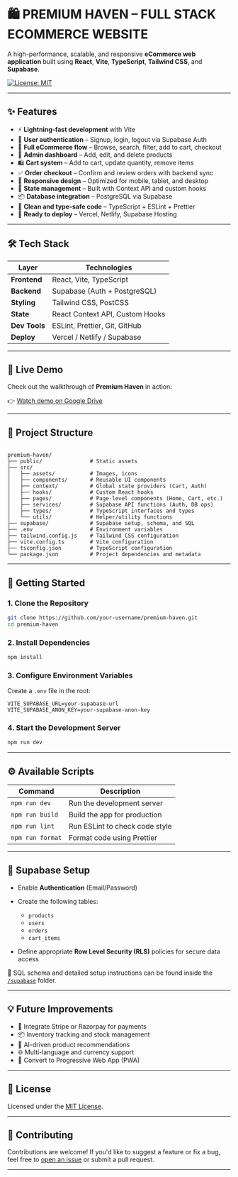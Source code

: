 # 🛍️ **PREMIUM HAVEN – FULL STACK ECOMMERCE WEBSITE**

A high-performance, scalable, and responsive **eCommerce web application** built using **React**, **Vite**, **TypeScript**, **Tailwind CSS**, and **Supabase**.

[![License: MIT](https://img.shields.io/badge/License-MIT-yellow.svg)](LICENSE)

---

## ✨ Features

- ⚡ **Lightning-fast development** with Vite  
- 🔐 **User authentication** – Signup, login, logout via Supabase Auth  
- 🛒 **Full eCommerce flow** – Browse, search, filter, add to cart, checkout  
- 🧾 **Admin dashboard** – Add, edit, and delete products  
- 🛍️ **Cart system** – Add to cart, update quantity, remove items  
- ✅ **Order checkout** – Confirm and review orders with backend sync  
- 🎯 **Responsive design** – Optimized for mobile, tablet, and desktop  
- 🧠 **State management** – Built with Context API and custom hooks  
- 📦 **Database integration** – PostgreSQL via Supabase  
- 🧹 **Clean and type-safe code** – TypeScript + ESLint + Prettier  
- 🚀 **Ready to deploy** – Vercel, Netlify, Supabase Hosting  

---

## 🛠️ Tech Stack

| Layer        | Technologies                             |
|-------------|-------------------------------------------|
| **Frontend** | React, Vite, TypeScript                  |
| **Backend**  | Supabase (Auth + PostgreSQL)             |
| **Styling**  | Tailwind CSS, PostCSS                    |
| **State**    | React Context API, Custom Hooks          |
| **Dev Tools**| ESLint, Prettier, Git, GitHub            |
| **Deploy**   | Vercel / Netlify / Supabase              |

---

## 🎥 Live Demo

Check out the walkthrough of **Premium Haven** in action:

👉 [Watch demo on Google Drive](https://drive.google.com/file/d/1jYAmLT_0yivvEoo5G1fIw9uPgAHwBhO4/view?usp=sharing)

---

## 🧭 Project Structure

```

premium-haven/
├── public/               # Static assets
├── src/
│   ├── assets/           # Images, icons
│   ├── components/       # Reusable UI components
│   ├── context/          # Global state providers (Cart, Auth)
│   ├── hooks/            # Custom React hooks
│   ├── pages/            # Page-level components (Home, Cart, etc.)
│   ├── services/         # Supabase API functions (Auth, DB ops)
│   ├── types/            # TypeScript interfaces and types
│   └── utils/            # Helper/utility functions
├── supabase/             # Supabase setup, schema, and SQL
├── .env                  # Environment variables
├── tailwind.config.js    # Tailwind CSS configuration
├── vite.config.ts        # Vite configuration
├── tsconfig.json         # TypeScript configuration
└── package.json          # Project dependencies and metadata

````

---

## 🚀 Getting Started

### 1. Clone the Repository

```bash
git clone https://github.com/your-username/premium-haven.git
cd premium-haven
````

### 2. Install Dependencies

```bash
npm install
```

### 3. Configure Environment Variables

Create a `.env` file in the root:

```
VITE_SUPABASE_URL=your-supabase-url
VITE_SUPABASE_ANON_KEY=your-supabase-anon-key
```

### 4. Start the Development Server

```bash
npm run dev
```

---

## ⚙️ Available Scripts

| Command          | Description                    |
| ---------------- | ------------------------------ |
| `npm run dev`    | Run the development server     |
| `npm run build`  | Build the app for production   |
| `npm run lint`   | Run ESLint to check code style |
| `npm run format` | Format code using Prettier     |

---

## 🔐 Supabase Setup

* Enable **Authentication** (Email/Password)
* Create the following tables:

  * `products`
  * `users`
  * `orders`
  * `cart_items`
* Define appropriate **Row Level Security (RLS)** policies for secure data access

📂 SQL schema and detailed setup instructions can be found inside the [`/supabase`](./supabase) folder.

---

## 💡 Future Improvements

* 🧾 Integrate Stripe or Razorpay for payments
* 📦 Inventory tracking and stock management
* 🧠 AI-driven product recommendations
* 🌐 Multi-language and currency support
* 📱 Convert to Progressive Web App (PWA)

---

## 📃 License

Licensed under the [MIT License](LICENSE).

---

## 🤝 Contributing

Contributions are welcome!
If you'd like to suggest a feature or fix a bug, feel free to [open an issue](https://github.com/your-username/premium-haven/issues) or submit a pull request.

---


